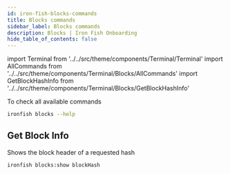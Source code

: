 ```yaml
---
id: iron-fish-blocks-commands
title: Blocks commands
sidebar_label: Blocks commands
description: Blocks | Iron Fish Onboarding
hide_table_of_contents: false
---
```

import Terminal from '../../src/theme/components/Terminal/Terminal'
import AllCommands from '../../src/theme/components/Terminal/Blocks/AllCommands'
import GetBlockHashInfo from '../../src/theme/components/Terminal/Blocks/GetBlockHashInfo'



To check all available commands
```sh
ironfish blocks --help
```
<Terminal command={AllCommands} />

## Get Block Info

Shows the block header of a requested hash
```sh
ironfish blocks:show blockHash
```
<Terminal command={GetBlockHashInfo} />
